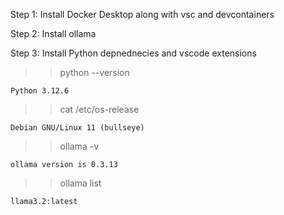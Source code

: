 

Step 1: Install Docker Desktop along with vsc and devcontainers

Step 2: Install ollama

Step 3: Install Python depnednecies and vscode extensions



>> python --version

    Python 3.12.6

>> cat /etc/os-release

    Debian GNU/Linux 11 (bullseye)

>> ollama -v

    ollama version is 0.3.13

>> ollama list

    llama3.2:latest


